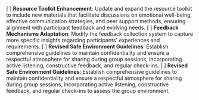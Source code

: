 [ ] **Resource Toolkit Enhancement**: Update and expand the resource toolkit to include new materials that facilitate discussions on emotional well-being, effective communication strategies, and peer support methods, ensuring alignment with participant feedback and evolving needs.
[ ] **Feedback Mechanisms Adaptation**: Modify the feedback collection system to capture more specific insights regarding participants' experiences and requirements.
[ ] **Revised Safe Environment Guidelines**: Establish comprehensive guidelines to maintain confidentiality and ensure a respectful atmosphere for sharing during group sessions, incorporating active listening, constructive feedback, and regular check-ins.
[ ] **Revised Safe Environment Guidelines**: Establish comprehensive guidelines to maintain confidentiality and ensure a respectful atmosphere for sharing during group sessions, incorporating active listening, constructive feedback, and regular check-ins to assess the group environment.
